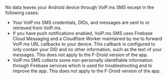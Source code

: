 No data leaves your Android device through VoIP.ms SMS except in the following cases:
* Your VoIP.ms SMS credentials, DIDs, and messages are sent to or retrieved from
  VoIP.ms.
* If you have push notifications enabled, VoIP.ms SMS uses Firebase Cloud
  Messaging and a Cloudflare Worker maintained by me to forward VoIP.ms URL
  callbacks to your device. This callback is configured to only contain your DID
  and no other information, such as the text of your messages. This does not
  apply to the F-Droid version of the app.
* VoIP.ms SMS collects some non-personally identifiable information through
  Firebase services which is used for troubleshooting and to improve the app.
  This does not apply to the F-Droid version of the app.
